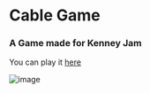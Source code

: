 # Cable Game
### A Game made for Kenney Jam
You can play it [here](https://col4n.itch.io/cable-guy)

![image](https://github.com/user-attachments/assets/bd11b02e-3a54-426f-afe2-f4c744dc3437)
